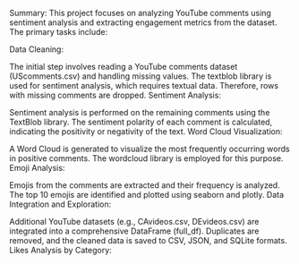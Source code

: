 Summary:
This project focuses on analyzing YouTube comments using sentiment analysis and extracting engagement metrics from the dataset. The primary tasks include:

Data Cleaning:

The initial step involves reading a YouTube comments dataset (UScomments.csv) and handling missing values.
The textblob library is used for sentiment analysis, which requires textual data. Therefore, rows with missing comments are dropped.
Sentiment Analysis:

Sentiment analysis is performed on the remaining comments using the TextBlob library. The sentiment polarity of each comment is calculated, indicating the positivity or negativity of the text.
Word Cloud Visualization:

A Word Cloud is generated to visualize the most frequently occurring words in positive comments. The wordcloud library is employed for this purpose.
Emoji Analysis:

Emojis from the comments are extracted and their frequency is analyzed. The top 10 emojis are identified and plotted using seaborn and plotly.
Data Integration and Exploration:

Additional YouTube datasets (e.g., CAvideos.csv, DEvideos.csv) are integrated into a comprehensive DataFrame (full_df). Duplicates are removed, and the cleaned data is saved to CSV, JSON, and SQLite formats.
Likes Analysis by Category:

